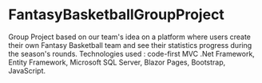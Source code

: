 # FantasyBasketballGroupProject
Group Project based on our team's idea on a platform where users create their own Fantasy Basketball team and see their statistics progress during the season's rounds. Technologies used : code-first MVC .Net Framework, Entity Framework, Microsoft SQL Server, Blazor Pages, Bootstrap, JavaScript.
